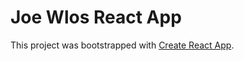 # Joe Wlos React App

This project was bootstrapped with [Create React App](https://github.com/facebook/create-react-app).